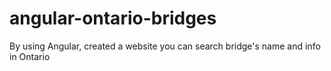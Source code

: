 # angular-ontario-bridges
By using Angular, created a website you can search bridge's name and info in Ontario
